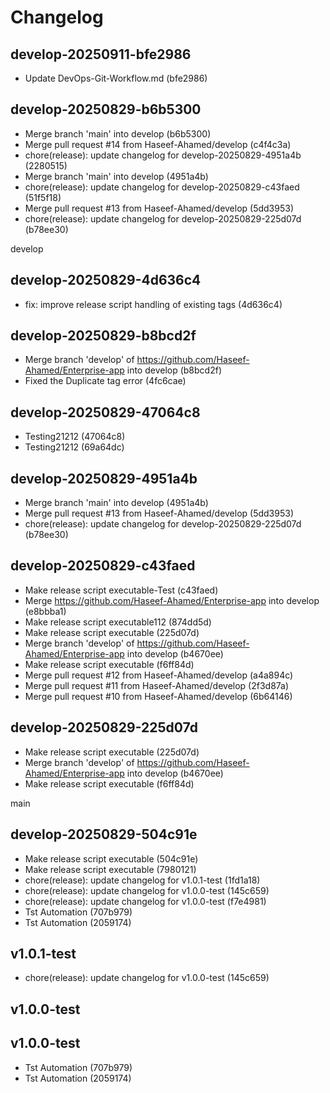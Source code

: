 # Changelog

## develop-20250911-bfe2986

- Update DevOps-Git-Workflow.md (bfe2986)


## develop-20250829-b6b5300

- Merge branch 'main' into develop (b6b5300)
- Merge pull request #14 from Haseef-Ahamed/develop (c4f4c3a)
- chore(release): update changelog for develop-20250829-4951a4b (2280515)
- Merge branch 'main' into develop (4951a4b)
- chore(release): update changelog for develop-20250829-c43faed (51f5f18)
- Merge pull request #13 from Haseef-Ahamed/develop (5dd3953)
- chore(release): update changelog for develop-20250829-225d07d (b78ee30)


develop
## develop-20250829-4d636c4

- fix: improve release script handling of existing tags (4d636c4)


## develop-20250829-b8bcd2f

- Merge branch 'develop' of https://github.com/Haseef-Ahamed/Enterprise-app into develop (b8bcd2f)
- Fixed the Duplicate tag error (4fc6cae)


## develop-20250829-47064c8

-  Testing21212 (47064c8)
-  Testing21212 (69a64dc)

## develop-20250829-4951a4b

- Merge branch 'main' into develop (4951a4b)
- Merge pull request #13 from Haseef-Ahamed/develop (5dd3953)
- chore(release): update changelog for develop-20250829-225d07d (b78ee30)



## develop-20250829-c43faed

- Make release script executable-Test (c43faed)
- Merge https://github.com/Haseef-Ahamed/Enterprise-app into develop (e8bbba1)
- Make release script executable112 (874dd5d)
- Make release script executable (225d07d)
- Merge branch 'develop' of https://github.com/Haseef-Ahamed/Enterprise-app into develop (b4670ee)
- Make release script executable (f6ff84d)
- Merge pull request #12 from Haseef-Ahamed/develop (a4a894c)
- Merge pull request #11 from Haseef-Ahamed/develop (2f3d87a)
- Merge pull request #10 from Haseef-Ahamed/develop (6b64146)
## develop-20250829-225d07d

- Make release script executable (225d07d)
- Merge branch 'develop' of https://github.com/Haseef-Ahamed/Enterprise-app into develop (b4670ee)
- Make release script executable (f6ff84d)

main


## develop-20250829-504c91e

- Make release script executable (504c91e)
- Make release script executable (7980121)
- chore(release): update changelog for v1.0.1-test (1fd1a18)
- chore(release): update changelog for v1.0.0-test (145c659)
- chore(release): update changelog for v1.0.0-test (f7e4981)
-  Tst Automation (707b979)
-  Tst Automation (2059174)


## v1.0.1-test

- chore(release): update changelog for v1.0.0-test (145c659)


## v1.0.0-test




## v1.0.0-test

-  Tst Automation (707b979)
-  Tst Automation (2059174)
